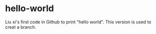# hello-world
Liu xi's first code in Github to print "hello world".
This version is used to creat a branch.
